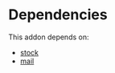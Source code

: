 # Dependencies

This addon depends on:

- [stock](../../odoo-bringout-oca-ocb-stock)
- [mail](../../odoo-bringout-oca-ocb-mail)

